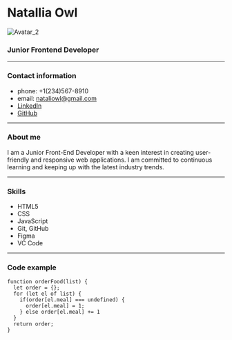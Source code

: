 # Natallia Owl
![Avatar_2](https://github.com/NatalliaOwl/rsschool-cv/assets/116029281/58caf681-abfd-4b4e-b61b-17429b8fc9aa)

### Junior Frontend Developer
---
### Contact information
- phone: +1(234)567-8910
- email: nataliowl@gmail.com
- [LinkedIn](https://www.linkedin.com)
- [GitHub](https://github.com/)
---
### About me
I am a Junior Front-End Developer with a keen interest in creating user-friendly and responsive web applications. I am committed to continuous learning and keeping up with the latest industry trends.

---
### Skills
- HTML5
- CSS
- JavaScript
- Git, GitHub
- Figma
- VC Code
  
---
### Code example
```
function orderFood(list) {
  let order = {};
  for (let el of list) {
    if(order[el.meal] === undefined) {
      order[el.meal] = 1;
    } else order[el.meal] += 1
  }
  return order;
}
```
